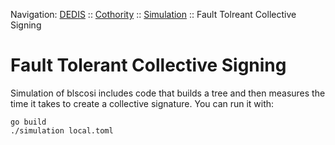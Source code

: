 Navigation: [DEDIS](https://github.com/dedis/doc/tree/master/README.md) ::
[Cothority](../../README.md) ::
[Simulation](../../doc/Simulation.md) ::
Fault Tolreant Collective Signing

# Fault Tolerant Collective Signing

Simulation of blscosi includes code that builds a tree and then measures the time
it takes to create a collective signature. You can run it with:

```
go build
./simulation local.toml
```
